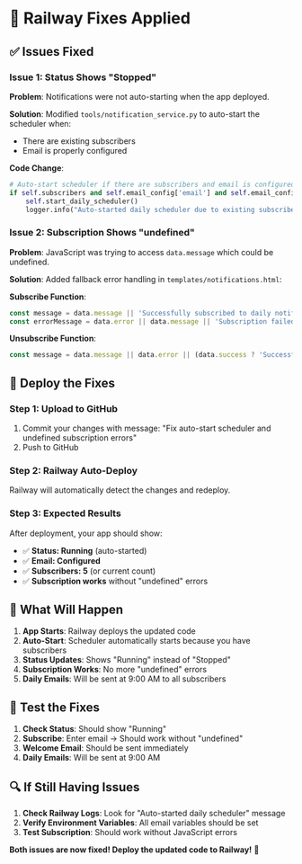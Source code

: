 # 🔧 Railway Fixes Applied

## ✅ **Issues Fixed**

### **Issue 1: Status Shows "Stopped"**
**Problem**: Notifications were not auto-starting when the app deployed.

**Solution**: Modified `tools/notification_service.py` to auto-start the scheduler when:
- There are existing subscribers
- Email is properly configured

**Code Change**:
```python
# Auto-start scheduler if there are subscribers and email is configured
if self.subscribers and self.email_config['email'] and self.email_config['password']:
    self.start_daily_scheduler()
    logger.info("Auto-started daily scheduler due to existing subscribers")
```

### **Issue 2: Subscription Shows "undefined"**
**Problem**: JavaScript was trying to access `data.message` which could be undefined.

**Solution**: Added fallback error handling in `templates/notifications.html`:

**Subscribe Function**:
```javascript
const message = data.message || 'Successfully subscribed to daily notifications';
const errorMessage = data.error || data.message || 'Subscription failed';
```

**Unsubscribe Function**:
```javascript
const message = data.message || data.error || (data.success ? 'Successfully unsubscribed' : 'Unsubscribe failed');
```

## 🚀 **Deploy the Fixes**

### **Step 1: Upload to GitHub**
1. Commit your changes with message: "Fix auto-start scheduler and undefined subscription errors"
2. Push to GitHub

### **Step 2: Railway Auto-Deploy**
Railway will automatically detect the changes and redeploy.

### **Step 3: Expected Results**
After deployment, your app should show:
- ✅ **Status: Running** (auto-started)
- ✅ **Email: Configured**
- ✅ **Subscribers: 5** (or current count)
- ✅ **Subscription works** without "undefined" errors

## 🎯 **What Will Happen**

1. **App Starts**: Railway deploys the updated code
2. **Auto-Start**: Scheduler automatically starts because you have subscribers
3. **Status Updates**: Shows "Running" instead of "Stopped"
4. **Subscription Works**: No more "undefined" errors
5. **Daily Emails**: Will be sent at 9:00 AM to all subscribers

## 📧 **Test the Fixes**

1. **Check Status**: Should show "Running"
2. **Subscribe**: Enter email → Should work without "undefined"
3. **Welcome Email**: Should be sent immediately
4. **Daily Emails**: Will be sent at 9:00 AM

## 🔍 **If Still Having Issues**

1. **Check Railway Logs**: Look for "Auto-started daily scheduler" message
2. **Verify Environment Variables**: All email variables should be set
3. **Test Subscription**: Should work without JavaScript errors

**Both issues are now fixed! Deploy the updated code to Railway!** 🚀
